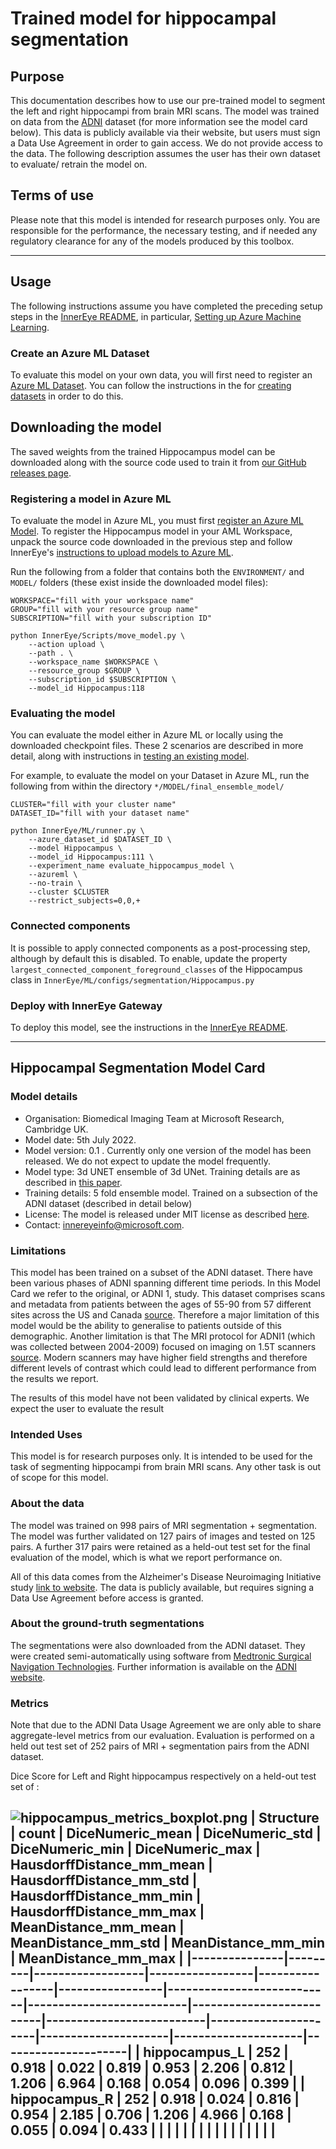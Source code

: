 # Trained model for hippocampal segmentation

## Purpose

This documentation describes how to use our pre-trained model to segment the left and right hippocampi from brain MRI scans. The model was trained on data from the [ADNI](https://adni.loni.usc.edu/) dataset (for more information see the model card below). This data is publicly available via their website, but users must sign a Data Use Agreement in order to gain access. We do not provide access to the data. The following description assumes the user has their own dataset to evaluate/ retrain the model on.

## Terms of use

Please note that this model is intended for research purposes only. You are responsible for the performance, the necessary testing, and if needed any regulatory clearance for any of the models produced by this toolbox.

---

## Usage

The following instructions assume you have completed the preceding setup steps in the [InnerEye README](https://github.com/microsoft/InnerEye-DeepLearning/), in particular, [Setting up Azure Machine Learning](setting_up_aml.md).

### Create an Azure ML Dataset

To evaluate this model on your own data, you will first need to register an [Azure ML Dataset](https://docs.microsoft.com/en-us/azure/machine-learning/v1/how-to-create-register-datasets). You can follow the instructions in the for [creating datasets](creating_dataset.md) in order to do this.

## Downloading the model

The saved weights from the trained Hippocampus model can be downloaded along with the source code used to train it from [our GitHub releases page](https://github.com/microsoft/InnerEye-DeepLearning/releases/tag/v0.5).

### Registering a model in Azure ML

To evaluate the model in Azure ML, you must first [register an Azure ML Model](https://docs.microsoft.com/en-us/python/api/azureml-core/azureml.core.model.model?view=azure-ml-py#remarks). To register the Hippocampus model in your AML Workspace, unpack the source code downloaded in the previous step and follow InnerEye's [instructions to upload models to Azure ML](move_model.md).

Run the following from a folder that contains both the `ENVIRONMENT/` and `MODEL/` folders (these exist inside the downloaded model files):

```shell
WORKSPACE="fill with your workspace name"
GROUP="fill with your resource group name"
SUBSCRIPTION="fill with your subscription ID"

python InnerEye/Scripts/move_model.py \
    --action upload \
    --path . \
    --workspace_name $WORKSPACE \
    --resource_group $GROUP \
    --subscription_id $SUBSCRIPTION \
    --model_id Hippocampus:118
```

### Evaluating the model

You can evaluate the model either in Azure ML or locally using the downloaded checkpoint files. These 2 scenarios are described in more detail, along with instructions in [testing an existing model](building_models.md#testing-an-existing-model).

For example, to evaluate the model on your Dataset in Azure ML, run the following from within the directory `*/MODEL/final_ensemble_model/`

```shell
CLUSTER="fill with your cluster name"
DATASET_ID="fill with your dataset name"

python InnerEye/ML/runner.py \
    --azure_dataset_id $DATASET_ID \
    --model Hippocampus \
    --model_id Hippocampus:111 \
    --experiment_name evaluate_hippocampus_model \
    --azureml \
    --no-train \
    --cluster $CLUSTER
    --restrict_subjects=0,0,+
```

### Connected components

It is possible to apply connected components as a post-processing step, although by default this is disabled. To enable, update the property `largest_connected_component_foreground_classes` of the Hippocampus class in `InnerEye/ML/configs/segmentation/Hippocampus.py`

### Deploy with InnerEye Gateway

To deploy this model, see the instructions in the [InnerEye README](https://github.com/microsoft/InnerEye-DeepLearning/).

---

## Hippocampal Segmentation Model Card

### Model details

- Organisation: Biomedical Imaging Team at Microsoft Research, Cambridge UK.
- Model date: 5th July 2022.
- Model version: 0.1 . Currently only one version of the model has been released. We do not expect to update the model frequently.
- Model type: 3d UNET ensemble of 3d UNet. Training details are as described in [this paper](https://jamanetwork.com/journals/jamanetworkopen/fullarticle/2773292).
- Training details: 5 fold ensemble model. Trained on a subsection of the ADNI dataset (described in detail below)
- License: The model is released under MIT license as described [here](https://github.com/microsoft/InnerEye-DeepLearning/blob/main/LICENSE).
- Contact: innereyeinfo@microsoft.com.

### Limitations

This model has been trained on a subset of the ADNI dataset. There have been various phases of ADNI spanning different time periods. In this Model Card we refer to the original, or ADNI 1, study. This dataset comprises scans and metadata from patients between the ages of 55-90 from 57 different sites across the US and Canada [source](https://adni.loni.usc.edu/study-design/#background-container). Therefore a major limitation of this model would be the ability to generalise to patients outside of this demographic. Another limitation is that  The MRI protocol for ADNI1 (which was collected between 2004-2009) focused on imaging on 1.5T scanners [source](https://adni.loni.usc.edu/methods/mri-tool/mri-analysis/). Modern scanners may have higher field strengths and therefore different levels of contrast which could lead to different performance from the results we report.

The results of this model have not been validated by clinical experts. We expect the user to evaluate the result

### Intended Uses

This model is for research purposes only. It is intended to be used for the task of segmenting hippocampi from brain MRI scans. Any other task is out of scope for this model.

### About the data

The model was trained on 998 pairs of MRI segmentation + segmentation. The model was further validated on 127 pairs of images and tested on 125 pairs. A further 317 pairs were retained as a held-out test set for the final evaluation of the model, which is what we report performance on.

All of this data comes from the Alzheimer's Disease Neuroimaging Initiative study [link to website](https://adni.loni.usc.edu/). The data is publicly available, but requires signing a Data Use Agreement before access is granted.

### About the ground-truth segmentations

 The segmentations were also downloaded from the ADNI dataset. They were created semi-automatically using software from [Medtronic Surgical Navigation Technologies](https://www.medtronic.com/us-en/healthcare-professionals/products/neurological/surgical-navigation-systems.html). Further information is available on the [ADNI website](https://adni.loni.usc.edu/).

### Metrics

Note that due to the ADNI Data Usage Agreement we are only able to share aggregate-level metrics from our evaluation. Evaluation is performed on a held out test set of 252 pairs of MRI + segmentation pairs from the ADNI dataset.

Dice Score for Left and Right hippocampus respectively on a held-out test set of :

![hippocampus_metrics_boxplot.png](../images/hippocampus_metrics_boxplot.png)
| Structure     | count   | DiceNumeric_mean | DiceNumeric_std | DiceNumeric_min | DiceNumeric_max | HausdorffDistance_mm_mean | HausdorffDistance_mm_std | HausdorffDistance_mm_min | HausdorffDistance_mm_max | MeanDistance_mm_mean | MeanDistance_mm_std | MeanDistance_mm_min | MeanDistance_mm_max |
|---------------|---------|------------------|-----------------|-----------------|-----------------|---------------------------|--------------------------|--------------------------|--------------------------|----------------------|---------------------|---------------------|---------------------|
| hippocampus_L | 252     | 0.918            | 0.022           | 0.819           | 0.953           | 2.206                     | 0.812                    | 1.206                    | 6.964                    | 0.168                | 0.054               | 0.096               | 0.399               |
| hippocampus_R | 252     | 0.918            | 0.024           | 0.816           | 0.954           | 2.185                     | 0.706                    | 1.206                    | 4.966                    | 0.168                | 0.055               | 0.094               | 0.433               |
|               |         |                  |                 |                 |                 |                           |                          |                          |                          |                      |                     |                     |                     |
---

